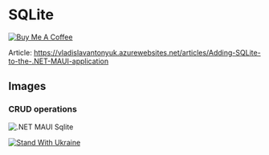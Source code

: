 # SQLite

[![Buy Me A Coffee](https://ik.imagekit.io/VladislavAntonyuk/vladislavantonyuk/misc/bmc-button.png)](https://www.buymeacoffee.com/vlad.antonyuk)

Article: https://vladislavantonyuk.azurewebsites.net/articles/Adding-SQLite-to-the-.NET-MAUI-application

## Images

### CRUD operations

![.NET MAUI Sqlite](https://ik.imagekit.io/VladislavAntonyuk/vladislavantonyuk/articles/14/sqlite2.png)

[![Stand With Ukraine](https://img.shields.io/badge/made_in-ukraine-ffd700.svg?labelColor=0057b7)](https://stand-with-ukraine.pp.ua)